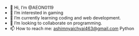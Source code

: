 - 👋 Hi, I’m @AEON0119
- 👀 I’m interested in gaming
- 🌱 I’m currently learning coding and web development.
- 💞️ I’m looking to collaborate on programming.
- 📫 How to reach me: ashimnyaichyai463@gmail.com
Python 
<!---
AEON0119/AEON0119 is a ✨ special ✨ repository because its `README.md` (this file) appears on your GitHub profile.
You can click the Preview link to take a look at your changes.
--->

